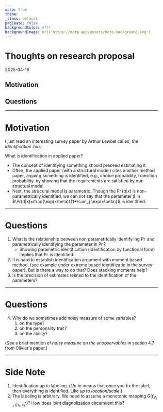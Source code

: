 ```yaml
---
marp: true
theme:  
_class: default
paginate: false
backgroundColor: #fff
backgroundImage: url('https://marp.app/assets/hero-background.svg')
---
```


# Thoughts on research proposal

2025-04-16
## Motivation

## Questions

---

# Motivation 

I just read an interesting survey paper by Arthur Lewbel called, *the identification zoo*. 

What is identification in applied paper?

- The concept of identifying something should preceed estimating it. 
- Often, the applied paper (with a structural model) cites another method paper, arguing something is identified, e.g., choice probability, transition probability. by showing that the requirements are satisfied by our structual model.
- Next, the strucural model is parametric. Though the $\Pr(d|x)$ is non-parametrically identified, we can not say that the parameter $\beta$ in $\Pr(d|x)=\frac{\exp(x\beta)}{1+\sum_j \exp(x\beta)}$ is identified. 

---
# Questions

1. What is the relationship between non parametrically identifyiing $\Pr$ and parametrically identifying the parameter in $\Pr$? 
   - Showing parametric identification (identification by functional form) implies that $\Pr$ is identified.
2. It is hard to establish identification argument with moment based method. (see example under extreme based identificatio in the survey paper). But is there a way to do that? Does stacking moments help? 
3. Is the precision of estimates related to the identification of the parameters?


---
# Questions

4. Why do we sometimes add noisy measure of some variables? 
   1. on the type?
   2. on the personality trait?
   3. on the ability?

(See a brief mention of *noisy measure on the unobservables* in section 4.7 from Olivier's paper.)

---

# Side Note

1. Identification up to labeling. (*Up to* means that once you fix the label, then everything is identified. Like *up to location/scale*.)
2. The labeling is arbitrary. We need to assume a monotonic mapping $G(f_{Y_{t+1}|y_t,x_t^*})$? How does joint diagnolization circumvent this?